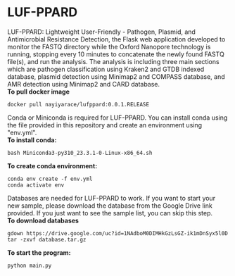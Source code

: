 # LUF-PPARD
LUF-PPARD: Lightweight User-Friendly - Pathogen, Plasmid, and Antimicrobial Resistance Detection, 
the Flask web application developed to monitor the FASTQ directory while the Oxford Nanopore technology is running, stopping every 10 minutes to concatenate the newly found FASTQ file(s), and run the analysis. The analysis is including three main sections which are pathogen classification using Kraken2 and GTDB indexed database, plasmid detection using Minimap2 and COMPASS database, and AMR detection using Minimap2 and CARD database.
<br>
**To pull docker image**
```
docker pull nayiyarace/lufppard:0.0.1.RELEASE
```
Conda or Miniconda is required for LUF-PPARD. You can install conda using the file provided in this repository and create an environment using "env.yml".
<br>
**To install conda:**
```
bash Miniconda3-py310_23.3.1-0-Linux-x86_64.sh
```
**To create conda environment:**
```
conda env create -f env.yml
conda activate env
```
Databases are needed for LUF-PPARD to work. If you want to start your new sample, please download the database from the Google Drive link provided. If you just want to see the sample list, you can skip this step.
<br>
**To download databases**
```
gdown https://drive.google.com/uc?id=1NAdboM0DIMHkGzLsGZ-ik1mDnSyx5l0D
tar -zxvf database.tar.gz
```
**To start the program:**
```
python main.py
```

